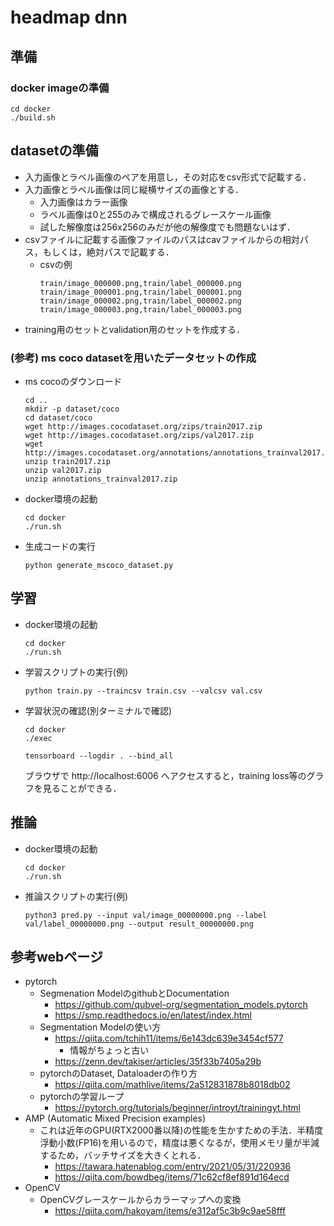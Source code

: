 # headmap dnn

## 準備
### docker imageの準備
```
cd docker 
./build.sh
```

## datasetの準備
- 入力画像とラベル画像のペアを用意し，その対応をcsv形式で記載する．
- 入力画像とラベル画像は同じ縦横サイズの画像とする．
    - 入力画像はカラー画像
    - ラベル画像は0と255のみで構成されるグレースケール画像
    - 試した解像度は256x256のみだが他の解像度でも問題ないはず．
- csvファイルに記載する画像ファイルのパスはcavファイルからの相対パス，もしくは，絶対パスで記載する．
    - csvの例
        ```
        train/image_000000.png,train/label_000000.png 
        train/image_000001.png,train/label_000001.png 
        train/image_000002.png,train/label_000002.png 
        train/image_000003.png,train/label_000003.png 
        ```
- training用のセットとvalidation用のセットを作成する．

### (参考) ms coco datasetを用いたデータセットの作成
- ms cocoのダウンロード
    ```
    cd ..
    mkdir -p dataset/coco
    cd dataset/coco
    wget http://images.cocodataset.org/zips/train2017.zip
    wget http://images.cocodataset.org/zips/val2017.zip
    wget http://images.cocodataset.org/annotations/annotations_trainval2017.zip
    unzip train2017.zip
    unzip val2017.zip
    unzip annotations_trainval2017.zip
    ```
- docker環境の起動
    ```
    cd docker
    ./run.sh
    ```
- 生成コードの実行
    ```
    python generate_mscoco_dataset.py
    ```

## 学習
- docker環境の起動
    ```
    cd docker
    ./run.sh
    ```
- 学習スクリプトの実行(例)
    ```
    python train.py --traincsv train.csv --valcsv val.csv
    ```

- 学習状況の確認(別ターミナルで確認)
    ```
    cd docker 
    ./exec
    ```
    ```
    tensorboard --logdir . --bind_all
    ```
    ブラウザで http://localhost:6006 へアクセスすると，training loss等のグラフを見ることができる．
## 推論
- docker環境の起動
    ```
    cd docker
    ./run.sh
    ```
- 推論スクリプトの実行(例)
    ```
    python3 pred.py --input val/image_00000000.png --label val/label_00000000.png --output result_00000000.png 
    ```

## 参考webページ
- pytorch
    - Segmenation ModelのgithubとDocumentation
        - https://github.com/qubvel-org/segmentation_models.pytorch
        - https://smp.readthedocs.io/en/latest/index.html
    - Segmentation Modelの使い方
        - https://qiita.com/tchih11/items/6e143dc639e3454cf577
            - 情報がちょっと古い
        - https://zenn.dev/takiser/articles/35f33b7405a29b
    - pytorchのDataset, Dataloaderの作り方
        - https://qiita.com/mathlive/items/2a512831878b8018db02
    - pytorchの学習ループ
        - https://pytorch.org/tutorials/beginner/introyt/trainingyt.html
- AMP (Automatic Mixed Precision examples)
    - これは近年のGPU(RTX2000番以降)の性能を生かすための手法．半精度浮動小数(FP16)を用いるので，精度は悪くなるが，使用メモリ量が半減するため，バッチサイズを大きくとれる．
        - https://tawara.hatenablog.com/entry/2021/05/31/220936
        - https://qiita.com/bowdbeg/items/71c62cf8ef891d164ecd
- OpenCV
    - OpenCVグレースケールからカラーマップへの変換
        - https://qiita.com/hakoyam/items/e312af5c3b9c9ae58fff
